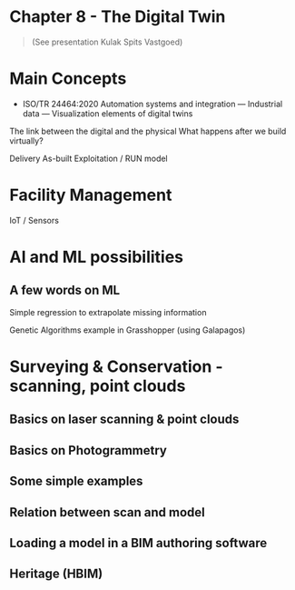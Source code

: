 # Chapter 8 - The Digital Twin

> (See presentation Kulak Spits Vastgoed)

# Main Concepts

* ISO/TR 24464:2020 Automation systems and integration — Industrial data — Visualization elements of digital twins

The link between the digital and the physical
What happens after we build virtually?

Delivery
As-built
Exploitation / RUN model


# Facility Management

IoT / Sensors

# AI and ML possibilities

## A few words on ML

Simple regression to extrapolate missing information

Genetic Algorithms example in Grasshopper (using Galapagos)

# Surveying & Conservation - scanning, point clouds


## Basics on laser scanning & point clouds
## Basics on Photogrammetry
## Some simple examples
## Relation between scan and model
## Loading a model in a BIM authoring software
## Heritage (HBIM)

